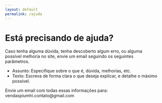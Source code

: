 ```yaml
---
layout: default
permalink: /ajuda
---
```


<link rel="stylesheet" href="{{ '/assets/css/ajuda.css' }}">

<!-- <i class="fas fa-question-circle"></i> -->
<i class="fas fa-hands-helping"></i>

<h1 class="title">Está precisando de ajuda?</h1>

<p class="x">Caso tenha alguma dúvida, tenha descoberto algum erro, ou alguma possível melhoria no site, envie um email seguindo os seguintes parâmetros.</p>

<ul>
    <li>Assunto: Especifique sobre o que é, dúvida, melhorias, etc.</li>
    <li>Texto: Escreva de forma clara o que deseja explicar, e detalhe o máximo possível.</li>
</ul>

<p class="f">Envie um email com todas essas informações para: <br>vendaspiumhi.contato@gmail.com</p>